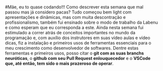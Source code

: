 #Mãe, eu to quase codando!!!
Como descrever esta semana que mal passou mas já considero pacas? Tudo começou bem light com apresentações e dinâmicas, mas com muita descontração e profissionalismo, também fui ensinado sobre o modo de trabalho da Labenu e como esperam que eu corresponda a este. Ainda nesta semana fui estimulado a correr atrás de conceitos importantes no mundo da programação e, com auxílio dos instrutores em suas vídeo aulas e vídeo dicas, fiz a instalação e primeiros usos de ferramentas essenciais para o meu crescimento como desenvolvedor de softwares. Dentre estas ferramentas e primeiros usos, posso citar o **git com as suas branchs neuróticas**, o **github com seu Pull Request enlouquecedor** e o **VSCode que, até então, tem sido o mais prazeroso de operar**.